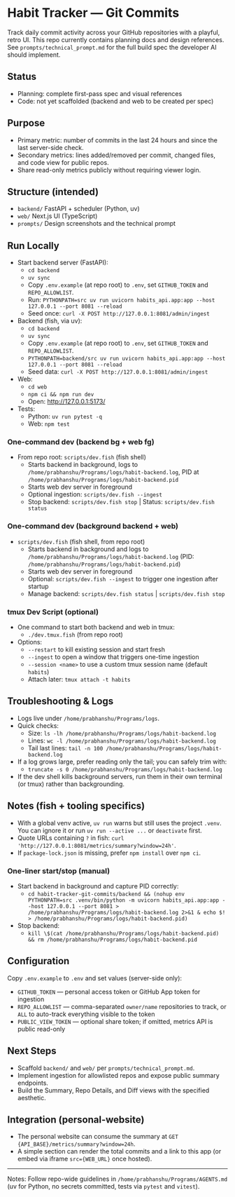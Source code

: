# Habit Tracker — Git Commits

Track daily commit activity across your GitHub repositories with a playful, retro UI. This repo currently contains planning docs and design references. See `prompts/technical_prompt.md` for the full build spec the developer AI should implement.

## Status
- Planning: complete first-pass spec and visual references
- Code: not yet scaffolded (backend and web to be created per spec)

## Purpose
- Primary metric: number of commits in the last 24 hours and since the last server-side check.
- Secondary metrics: lines added/removed per commit, changed files, and code view for public repos.
- Share read-only metrics publicly without requiring viewer login.

## Structure (intended)
- `backend/` FastAPI + scheduler (Python, uv)
- `web/` Next.js UI (TypeScript)
- `prompts/` Design screenshots and the technical prompt

## Run Locally
- Start backend server (FastAPI):
  - `cd backend`
  - `uv sync`
  - Copy `.env.example` (at repo root) to `.env`, set `GITHUB_TOKEN` and `REPO_ALLOWLIST`.
  - Run: `PYTHONPATH=src uv run uvicorn habits_api.app:app --host 127.0.0.1 --port 8081 --reload`
  - Seed once: `curl -X POST http://127.0.0.1:8081/admin/ingest`
- Backend (fish, via uv):
  - `cd backend`
  - `uv sync`
  - Copy `.env.example` (at repo root) to `.env`, set `GITHUB_TOKEN` and `REPO_ALLOWLIST`.
  - `PYTHONPATH=backend/src uv run uvicorn habits_api.app:app --host 127.0.0.1 --port 8081 --reload`
  - Seed data: `curl -X POST http://127.0.0.1:8081/admin/ingest`
- Web:
  - `cd web`
  - `npm ci && npm run dev`
  - Open: http://127.0.0.1:5173/
- Tests:
  - Python: `uv run pytest -q`
  - Web: `npm test`

### One-command dev (backend bg + web fg)
- From repo root: `scripts/dev.fish` (fish shell)
  - Starts backend in background, logs to `/home/prabhanshu/Programs/logs/habit-backend.log`, PID at `/home/prabhanshu/Programs/logs/habit-backend.pid`
  - Starts web dev server in foreground
  - Optional ingestion: `scripts/dev.fish --ingest`
  - Stop backend: `scripts/dev.fish stop` | Status: `scripts/dev.fish status`

### One-command dev (background backend + web)
- `scripts/dev.fish` (fish shell, from repo root)
  - Starts backend in background and logs to `/home/prabhanshu/Programs/logs/habit-backend.log` (PID: `/home/prabhanshu/Programs/logs/habit-backend.pid`)
  - Starts web dev server in foreground
  - Optional: `scripts/dev.fish --ingest` to trigger one ingestion after startup
  - Manage backend: `scripts/dev.fish status` | `scripts/dev.fish stop`

### tmux Dev Script (optional)
- One command to start both backend and web in tmux:
  - `./dev.tmux.fish` (from repo root)
- Options:
  - `--restart` to kill existing session and start fresh
  - `--ingest` to open a window that triggers one-time ingestion
  - `--session <name>` to use a custom tmux session name (default `habits`)
  - Attach later: `tmux attach -t habits`

## Troubleshooting & Logs
- Logs live under `/home/prabhanshu/Programs/logs`.
- Quick checks:
  - Size: `ls -lh /home/prabhanshu/Programs/logs/habit-backend.log`
  - Lines: `wc -l /home/prabhanshu/Programs/logs/habit-backend.log`
  - Tail last lines: `tail -n 100 /home/prabhanshu/Programs/logs/habit-backend.log`
- If a log grows large, prefer reading only the tail; you can safely trim with:
  - `truncate -s 0 /home/prabhanshu/Programs/logs/habit-backend.log`
- If the dev shell kills background servers, run them in their own terminal (or tmux) rather than backgrounding.

## Notes (fish + tooling specifics)
- With a global venv active, `uv run` warns but still uses the project `.venv`. You can ignore it or run `uv run --active ...` or `deactivate` first.
- Quote URLs containing `?` in fish: `curl 'http://127.0.0.1:8081/metrics/summary?window=24h'`.
- If `package-lock.json` is missing, prefer `npm install` over `npm ci`.

### One-liner start/stop (manual)
- Start backend in background and capture PID correctly:
  - `cd habit-tracker-git-commits/backend && (nohup env PYTHONPATH=src .venv/bin/python -m uvicorn habits_api.app:app --host 127.0.0.1 --port 8081 > /home/prabhanshu/Programs/logs/habit-backend.log 2>&1 & echo $! > /home/prabhanshu/Programs/logs/habit-backend.pid)`
- Stop backend:
  - `kill \$(cat /home/prabhanshu/Programs/logs/habit-backend.pid) && rm /home/prabhanshu/Programs/logs/habit-backend.pid`

## Configuration
Copy `.env.example` to `.env` and set values (server-side only):
- `GITHUB_TOKEN` — personal access token or GitHub App token for ingestion
- `REPO_ALLOWLIST` — comma-separated `owner/name` repositories to track, or `ALL` to auto-track everything visible to the token
- `PUBLIC_VIEW_TOKEN` — optional share token; if omitted, metrics API is public read-only

## Next Steps
- Scaffold `backend/` and `web/` per `prompts/technical_prompt.md`.
- Implement ingestion for allowlisted repos and expose public summary endpoints.
- Build the Summary, Repo Details, and Diff views with the specified aesthetic.

## Integration (personal-website)
- The personal website can consume the summary at `GET {API_BASE}/metrics/summary?window=24h`.
- A simple section can render the total commits and a link to this app (or embed via iframe `src={WEB_URL}` once hosted).

---
Notes: Follow repo-wide guidelines in `/home/prabhanshu/Programs/AGENTS.md` (uv for Python, no secrets committed, tests via `pytest` and `vitest`).
